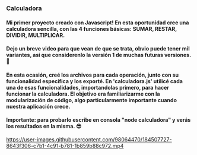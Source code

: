 ### Calculadora 
#### Mi primer proyecto creado con Javascript! En esta oportunidad cree una calculadora sencilla, con las 4 funciones básicas: SUMAR, RESTAR, DIVIDIR, MULTIPLICAR.
#### Dejo un breve video para que vean de que se trata, obvio puede tener mil variantes, asi que considerenlo la versión 1 de muchas futuras versiones. 💪 

#### En esta ocasión, creé los archivos para cada operación, junto con su funcionalidad específica y los exporté. En 'calculadora.js' utilicé cada una de esas funcionalidades, importandolas primero, para hacer funcionar la calculadora. El objetivo era familiarizarme con la modularización de código, algo particularmente importante cuando nuestra aplicación crece.

#### Importante: para probarlo escribe en consola "node calculadora" y verás los resultados en la misma. 😎


https://user-images.githubusercontent.com/98064470/184507727-8643f306-c7b1-4c91-b781-1b859b88c972.mp4


